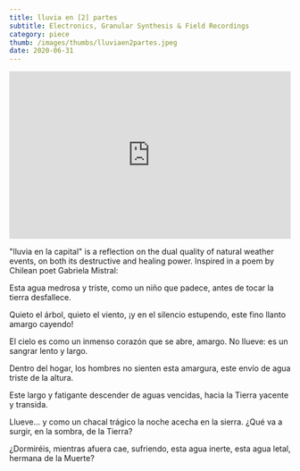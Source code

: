 ```yaml
---
title: lluvia en [2] partes
subtitle: Electronics, Granular Synthesis & Field Recordings
category: piece
thumb: /images/thumbs/lluviaen2partes.jpeg
date: 2020-06-31
---
```


<iframe width="100%" height="300" scrolling="no" frameborder="no" allow="autoplay" src="https://w.soundcloud.com/player/?url=https%3A//api.soundcloud.com/tracks/1785453669&color=%23ff5500&auto_play=false&hide_related=false&show_comments=true&show_user=true&show_reposts=false&show_teaser=true&visual=true"></iframe>

"lluvia en la capital" is a reflection on the dual quality of natural weather events, on both its destructive and healing power. Inspired in a poem by Chilean poet Gabriela Mistral:

Esta agua medrosa y triste,
como un niño que padece,
antes de tocar la tierra
desfallece.

Quieto el árbol, quieto el viento,
¡y en el silencio estupendo,
este fino llanto amargo
cayendo!

El cielo es como un inmenso
corazón que se abre, amargo.
No llueve: es un sangrar lento
y largo.

Dentro del hogar, los hombres
no sienten esta amargura,
este envío de agua triste
de la altura.

Este largo y fatigante
descender de aguas vencidas,
hacia la Tierra yacente
y transida.

Llueve... y como un chacal trágico
la noche acecha en la sierra.
¿Qué va a surgir, en la sombra,
de la Tierra?

¿Dormiréis, mientras afuera
cae, sufriendo, esta agua inerte,
esta agua letal, hermana
de la Muerte?